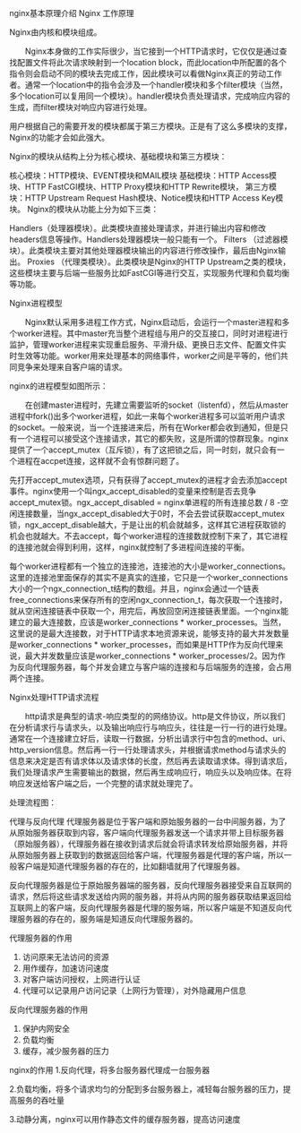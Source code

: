 nginx基本原理介绍
Nginx 工作原理

Nginx由内核和模块组成。

　　Nginx本身做的工作实际很少，当它接到一个HTTP请求时，它仅仅是通过查找配置文件将此次请求映射到一个location block，而此location中所配置的各个指令则会启动不同的模块去完成工作，因此模块可以看做Nginx真正的劳动工作者。通常一个location中的指令会涉及一个handler模块和多个filter模块（当然，多个location可以复用同一个模块）。handler模块负责处理请求，完成响应内容的生成，而filter模块对响应内容进行处理。

用户根据自己的需要开发的模块都属于第三方模块。正是有了这么多模块的支撑，Nginx的功能才会如此强大。

Nginx的模块从结构上分为核心模块、基础模块和第三方模块：

核心模块：HTTP模块、EVENT模块和MAIL模块
基础模块：HTTP Access模块、HTTP FastCGI模块、HTTP Proxy模块和HTTP Rewrite模块，
第三方模块：HTTP Upstream Request Hash模块、Notice模块和HTTP Access Key模块。
Nginx的模块从功能上分为如下三类：

Handlers（处理器模块）。此类模块直接处理请求，并进行输出内容和修改headers信息等操作。Handlers处理器模块一般只能有一个。
Filters （过滤器模块）。此类模块主要对其他处理器模块输出的内容进行修改操作，最后由Nginx输出。
Proxies （代理类模块）。此类模块是Nginx的HTTP Upstream之类的模块，这些模块主要与后端一些服务比如FastCGI等进行交互，实现服务代理和负载均衡等功能。
 

 Nginx进程模型

　　Nginx默认采用多进程工作方式，Nginx启动后，会运行一个master进程和多个worker进程。其中master充当整个进程组与用户的交互接口，同时对进程进行监护，管理worker进程来实现重启服务、平滑升级、更换日志文件、配置文件实时生效等功能。worker用来处理基本的网络事件，worker之间是平等的，他们共同竞争来处理来自客户端的请求。

nginx的进程模型如图所示：

    

　　在创建master进程时，先建立需要监听的socket（listenfd），然后从master进程中fork()出多个worker进程，如此一来每个worker进程多可以监听用户请求的socket。一般来说，当一个连接进来后，所有在Worker都会收到通知，但是只有一个进程可以接受这个连接请求，其它的都失败，这是所谓的惊群现象。nginx提供了一个accept_mutex（互斥锁），有了这把锁之后，同一时刻，就只会有一个进程在accpet连接，这样就不会有惊群问题了。

先打开accept_mutex选项，只有获得了accept_mutex的进程才会去添加accept事件。nginx使用一个叫ngx_accept_disabled的变量来控制是否去竞争accept_mutex锁。ngx_accept_disabled = nginx单进程的所有连接总数 / 8 -空闲连接数量，当ngx_accept_disabled大于0时，不会去尝试获取accept_mutex锁，ngx_accept_disable越大，于是让出的机会就越多，这样其它进程获取锁的机会也就越大。不去accept，每个worker进程的连接数就控制下来了，其它进程的连接池就会得到利用，这样，nginx就控制了多进程间连接的平衡。

每个worker进程都有一个独立的连接池，连接池的大小是worker_connections。这里的连接池里面保存的其实不是真实的连接，它只是一个worker_connections大小的一个ngx_connection_t结构的数组。并且，nginx会通过一个链表free_connections来保存所有的空闲ngx_connection_t，每次获取一个连接时，就从空闲连接链表中获取一个，用完后，再放回空闲连接链表里面。一个nginx能建立的最大连接数，应该是worker_connections * worker_processes。当然，这里说的是最大连接数，对于HTTP请求本地资源来说，能够支持的最大并发数量是worker_connections * worker_processes，而如果是HTTP作为反向代理来说，最大并发数量应该是worker_connections * worker_processes/2。因为作为反向代理服务器，每个并发会建立与客户端的连接和与后端服务的连接，会占用两个连接。

Nginx处理HTTP请求流程

　　http请求是典型的请求-响应类型的的网络协议。http是文件协议，所以我们在分析请求行与请求头，以及输出响应行与响应头，往往是一行一行的进行处理。通常在一个连接建立好后，读取一行数据，分析出请求行中包含的method、uri、http_version信息。然后再一行一行处理请求头，并根据请求method与请求头的信息来决定是否有请求体以及请求体的长度，然后再去读取请求体。得到请求后，我们处理请求产生需要输出的数据，然后再生成响应行，响应头以及响应体。在将响应发送给客户端之后，一个完整的请求就处理完了。

处理流程图：

代理与反向代理
代理服务器是位于客户端和原始服务器的一台中间服务器，为了从原始服务器获取到内容，客户端向代理服务器发送一个请求并带上目标服务器（原始服务器），代理服务器在接收到请求后就会将请求转发给原始服务器，并将从原始服务器上获取到的数据返回给客户端，代理服务器是代理的客户端，所以一般客户端是知道代理服务器的存在的，比如翻墙就用了代理服务器。

反向代理服务器是位于原始服务器端的服务器，反向代理服务器接受来自互联网的请求，然后将这些请求发送给内网的服务器，并将从内网的服务器获取结果返回给互联网上的客户端，反向代理服务器是代理的服务端，所以客户端是不知道反向代理服务器的存在的，服务端是知道反向代理服务器的。

代理服务器的作用
1. 访问原来无法访问的资源 
2. 用作缓存，加速访问速度 
3. 对客户端访问授权，上网进行认证 
4. 代理可以记录用户访问记录（上网行为管理），对外隐藏用户信息

反向代理服务器的作用
1. 保护内网安全 
2. 负载均衡 
3. 缓存，减少服务器的压力 

nginx的作用
1.反向代理，将多台服务器代理成一台服务器

2.负载均衡，将多个请求均匀的分配到多台服务器上，减轻每台服务器的压力，提高服务的吞吐量

3.动静分离，nginx可以用作静态文件的缓存服务器，提高访问速度


